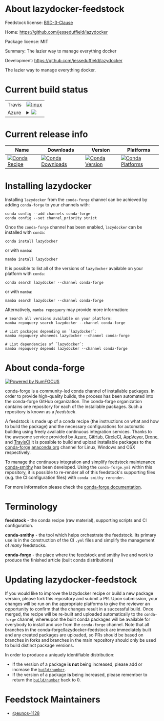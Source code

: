 About lazydocker-feedstock
==========================

Feedstock license: [BSD-3-Clause](https://github.com/conda-forge/lazydocker-feedstock/blob/main/LICENSE.txt)

Home: https://github.com/jesseduffield/lazydocker

Package license: MIT

Summary: The lazier way to manage everything docker

Development: https://github.com/jesseduffield/lazydocker

The lazier way to manage everything docker.


Current build status
====================


<table><tr>
    <td>Travis</td>
    <td>
      <a href="https://app.travis-ci.com/conda-forge/lazydocker-feedstock">
        <img alt="linux" src="https://img.shields.io/travis/com/conda-forge/lazydocker-feedstock/main.svg?label=Linux">
      </a>
    </td>
  </tr>
    
  <tr>
    <td>Azure</td>
    <td>
      <details>
        <summary>
          <a href="https://dev.azure.com/conda-forge/feedstock-builds/_build/latest?definitionId=23406&branchName=main">
            <img src="https://dev.azure.com/conda-forge/feedstock-builds/_apis/build/status/lazydocker-feedstock?branchName=main">
          </a>
        </summary>
        <table>
          <thead><tr><th>Variant</th><th>Status</th></tr></thead>
          <tbody><tr>
              <td>linux_64</td>
              <td>
                <a href="https://dev.azure.com/conda-forge/feedstock-builds/_build/latest?definitionId=23406&branchName=main">
                  <img src="https://dev.azure.com/conda-forge/feedstock-builds/_apis/build/status/lazydocker-feedstock?branchName=main&jobName=linux&configuration=linux%20linux_64_" alt="variant">
                </a>
              </td>
            </tr><tr>
              <td>linux_aarch64</td>
              <td>
                <a href="https://dev.azure.com/conda-forge/feedstock-builds/_build/latest?definitionId=23406&branchName=main">
                  <img src="https://dev.azure.com/conda-forge/feedstock-builds/_apis/build/status/lazydocker-feedstock?branchName=main&jobName=linux&configuration=linux%20linux_aarch64_" alt="variant">
                </a>
              </td>
            </tr><tr>
              <td>linux_ppc64le</td>
              <td>
                <a href="https://dev.azure.com/conda-forge/feedstock-builds/_build/latest?definitionId=23406&branchName=main">
                  <img src="https://dev.azure.com/conda-forge/feedstock-builds/_apis/build/status/lazydocker-feedstock?branchName=main&jobName=linux&configuration=linux%20linux_ppc64le_" alt="variant">
                </a>
              </td>
            </tr><tr>
              <td>osx_64</td>
              <td>
                <a href="https://dev.azure.com/conda-forge/feedstock-builds/_build/latest?definitionId=23406&branchName=main">
                  <img src="https://dev.azure.com/conda-forge/feedstock-builds/_apis/build/status/lazydocker-feedstock?branchName=main&jobName=osx&configuration=osx%20osx_64_" alt="variant">
                </a>
              </td>
            </tr><tr>
              <td>win_64</td>
              <td>
                <a href="https://dev.azure.com/conda-forge/feedstock-builds/_build/latest?definitionId=23406&branchName=main">
                  <img src="https://dev.azure.com/conda-forge/feedstock-builds/_apis/build/status/lazydocker-feedstock?branchName=main&jobName=win&configuration=win%20win_64_" alt="variant">
                </a>
              </td>
            </tr>
          </tbody>
        </table>
      </details>
    </td>
  </tr>
</table>

Current release info
====================

| Name | Downloads | Version | Platforms |
| --- | --- | --- | --- |
| [![Conda Recipe](https://img.shields.io/badge/recipe-lazydocker-green.svg)](https://anaconda.org/conda-forge/lazydocker) | [![Conda Downloads](https://img.shields.io/conda/dn/conda-forge/lazydocker.svg)](https://anaconda.org/conda-forge/lazydocker) | [![Conda Version](https://img.shields.io/conda/vn/conda-forge/lazydocker.svg)](https://anaconda.org/conda-forge/lazydocker) | [![Conda Platforms](https://img.shields.io/conda/pn/conda-forge/lazydocker.svg)](https://anaconda.org/conda-forge/lazydocker) |

Installing lazydocker
=====================

Installing `lazydocker` from the `conda-forge` channel can be achieved by adding `conda-forge` to your channels with:

```
conda config --add channels conda-forge
conda config --set channel_priority strict
```

Once the `conda-forge` channel has been enabled, `lazydocker` can be installed with `conda`:

```
conda install lazydocker
```

or with `mamba`:

```
mamba install lazydocker
```

It is possible to list all of the versions of `lazydocker` available on your platform with `conda`:

```
conda search lazydocker --channel conda-forge
```

or with `mamba`:

```
mamba search lazydocker --channel conda-forge
```

Alternatively, `mamba repoquery` may provide more information:

```
# Search all versions available on your platform:
mamba repoquery search lazydocker --channel conda-forge

# List packages depending on `lazydocker`:
mamba repoquery whoneeds lazydocker --channel conda-forge

# List dependencies of `lazydocker`:
mamba repoquery depends lazydocker --channel conda-forge
```


About conda-forge
=================

[![Powered by
NumFOCUS](https://img.shields.io/badge/powered%20by-NumFOCUS-orange.svg?style=flat&colorA=E1523D&colorB=007D8A)](https://numfocus.org)

conda-forge is a community-led conda channel of installable packages.
In order to provide high-quality builds, the process has been automated into the
conda-forge GitHub organization. The conda-forge organization contains one repository
for each of the installable packages. Such a repository is known as a *feedstock*.

A feedstock is made up of a conda recipe (the instructions on what and how to build
the package) and the necessary configurations for automatic building using freely
available continuous integration services. Thanks to the awesome service provided by
[Azure](https://azure.microsoft.com/en-us/services/devops/), [GitHub](https://github.com/),
[CircleCI](https://circleci.com/), [AppVeyor](https://www.appveyor.com/),
[Drone](https://cloud.drone.io/welcome), and [TravisCI](https://travis-ci.com/)
it is possible to build and upload installable packages to the
[conda-forge](https://anaconda.org/conda-forge) [anaconda.org](https://anaconda.org/)
channel for Linux, Windows and OSX respectively.

To manage the continuous integration and simplify feedstock maintenance
[conda-smithy](https://github.com/conda-forge/conda-smithy) has been developed.
Using the ``conda-forge.yml`` within this repository, it is possible to re-render all of
this feedstock's supporting files (e.g. the CI configuration files) with ``conda smithy rerender``.

For more information please check the [conda-forge documentation](https://conda-forge.org/docs/).

Terminology
===========

**feedstock** - the conda recipe (raw material), supporting scripts and CI configuration.

**conda-smithy** - the tool which helps orchestrate the feedstock.
                   Its primary use is in the construction of the CI ``.yml`` files
                   and simplify the management of *many* feedstocks.

**conda-forge** - the place where the feedstock and smithy live and work to
                  produce the finished article (built conda distributions)


Updating lazydocker-feedstock
=============================

If you would like to improve the lazydocker recipe or build a new
package version, please fork this repository and submit a PR. Upon submission,
your changes will be run on the appropriate platforms to give the reviewer an
opportunity to confirm that the changes result in a successful build. Once
merged, the recipe will be re-built and uploaded automatically to the
`conda-forge` channel, whereupon the built conda packages will be available for
everybody to install and use from the `conda-forge` channel.
Note that all branches in the conda-forge/lazydocker-feedstock are
immediately built and any created packages are uploaded, so PRs should be based
on branches in forks and branches in the main repository should only be used to
build distinct package versions.

In order to produce a uniquely identifiable distribution:
 * If the version of a package **is not** being increased, please add or increase
   the [``build/number``](https://docs.conda.io/projects/conda-build/en/latest/resources/define-metadata.html#build-number-and-string).
 * If the version of a package **is** being increased, please remember to return
   the [``build/number``](https://docs.conda.io/projects/conda-build/en/latest/resources/define-metadata.html#build-number-and-string)
   back to 0.

Feedstock Maintainers
=====================

* [@eunos-1128](https://github.com/eunos-1128/)

